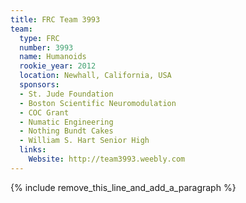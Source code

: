 ```yaml
---
title: FRC Team 3993
team:
  type: FRC
  number: 3993
  name: Humanoids
  rookie_year: 2012
  location: Newhall, California, USA
  sponsors:
  - St. Jude Foundation
  - Boston Scientific Neuromodulation
  - COC Grant
  - Numatic Engineering
  - Nothing Bundt Cakes
  - William S. Hart Senior High
  links:
    Website: http://team3993.weebly.com
---
```


{% include remove_this_line_and_add_a_paragraph %}